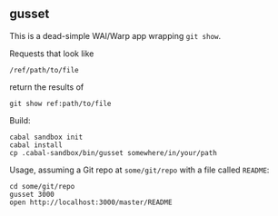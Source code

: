 ## gusset

This is a dead-simple WAI/Warp app wrapping `git show`.

Requests that look like

```
/ref/path/to/file
```

return the results of

```shell
git show ref:path/to/file
```

Build:

```shell
cabal sandbox init
cabal install
cp .cabal-sandbox/bin/gusset somewhere/in/your/path
```

Usage, assuming a Git repo at `some/git/repo` with a file called `README`:

```shell
cd some/git/repo
gusset 3000
open http://localhost:3000/master/README
```
